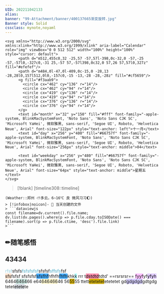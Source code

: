 ```yaml
---
UID: 202211042133 
alias:
banner: "99-Attachment/banner/400137665渐变旋转.jpg"
Banner style: Solid
cssclass: mynote,noyaml
---
```


```ad-icon
<svg xmlns="http://www.w3.org/2000/svg" xmlns:xlink="http://www.w3.org/1999/xlink" aria-label="Calendar" role="img" viewBox="0 0 512 512" width="100%" height="100%" style="cursor: default">
      <path d="m512,455c0,32 -25,57 -57,57l-398,0c-32,0 -57,-25 -57,-57l0,-327c0,-31 25,-57 57,-57l398,0c32,0 57,26 57,57l0,327z" fill="#efefef"/>
      <path d="m484,0l-47,0l-409,0c-15,0 -28,13 -28,28l0,157l512,0l0,-157c0,-15 -13,-28 -28,-28z" fill="#cf5659"/>
      <g fill="#f3aab9">
        <circle cx="462" cy="136" r="14"/>
        <circle cx="462" cy="94" r="14"/>
        <circle cx="419" cy="136" r="14"/>
        <circle cx="419" cy="94" r="14"/>
        <circle cx="376" cy="136" r="14"/>
        <circle cx="376" cy="94" r="14"/>
      </g>
      <text id="month" x="32" y="150" fill="#fff" font-family="-apple-system, BlinkMacSystemFont, 'Noto Sans', 'Noto Sans CJK SC', 'Microsoft YaHei', 微软雅黑, sans-serif, 'Segoe UI', Roboto, 'Helvetica Neue', Arial" font-size="122px" style="text-anchor: left">十一月</text>
      <text id="day" x="256" y="400" fill="#66757f" font-family="-apple-system, BlinkMacSystemFont, 'Noto Sans', 'Noto Sans CJK SC', 'Microsoft YaHei', 微软雅黑, sans-serif, 'Segoe UI', Roboto, 'Helvetica Neue', Arial" font-size="256px" style="text-anchor: middle">04</text>
      
      <text id="weekday" x="256" y="480" fill="#66757f" font-family="-apple-system, BlinkMacSystemFont, 'Noto Sans', 'Noto Sans CJK SC', 'Microsoft YaHei', 微软雅黑, sans-serif, 'Segoe UI', Roboto, 'Helvetica Neue', Arial" font-size="64px" style="text-anchor: middle">星期五</text>
</svg>
```
> [!blank] 
> [timeline308::timeline]
```ad-flex
(Weather::郑州 ⛅多云，6~16℃ 良 微风习习🌔)
> [!infobox|noicon]- 🔖 当天创建的文件
> ```dataviewjs 
const filename=dv.current().file.name;
dv.list(dv.pages().where(p => p.file.cday.toISODate() === filename).sort(p => p.file.ctime, 'desc').file.link) 
>```
```
## ✏随笔感悟
## 43434
<font color="#92cddc">rfsf</font>sfsfs<font color="#4bacc6">fsfsfsfsf</font>sfsfsf<font color="#4bacc6">sffsfs</font>fsf\
<span style="background:rgba(240, 107, 5, 0.2)">sfs</span>fsfsf  sfsfsfsf<span style="background:#40a9ff">sfsfhf</span>hfhfh<span style="background:#40a9ff">fhfh</span>khk<span style="background:#b1ffff">k</span> rrr
t<mark style="background: #FF5582A6;">dstdtd</mark>tdtd'
==rsrsrsr==
<span style="background:#fdbfff">fyyf</span>yf<mark style="background: #D2B3FFA6;">yfyh</mark>
6464<span style="background:rgba(3, 135, 102, 0.2)">6464</span>66
e64<span style="background:rgba(240, 200, 0, 0.2)">646466</span>46
56<span style="background:#d4b106">55</span>55
ttett<span style="background:#d4b106">etetetet</span>etetetet
gd<span style="background:#d2cbff">gdgdgd</span>gdtgdg
tetet<mark style="background: #CACFD9A6;">etete</mark>te